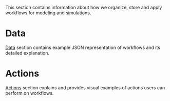 This section contains information about how we organize, store and apply workflows for modeling and simulations.

# Data

[Data](data.md) section contains example JSON representation of workflows and its detailed explanation.

# Actions

[Actions](creating-workflows.md) section explains and provides visual examples of actions users can perform on workflows.

